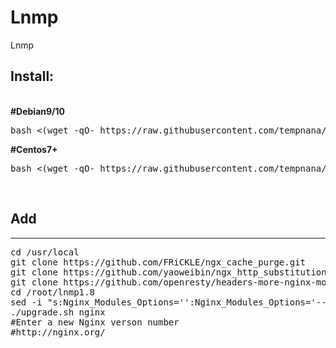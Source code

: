 # Lnmp
Lnmp

<h2>Install:</h2>
<br>
<b>#Debian9/10</b><br>
<pre>
bash <(wget -qO- https://raw.githubusercontent.com/tempnana/Lnmp/main/install-debian.sh)
</pre>
<b>#Centos7+</b><br>
<pre>
bash <(wget -qO- https://raw.githubusercontent.com/tempnana/Lnmp/main/install-centos.sh)
</pre>

<br>
<h2>Add</h2>
<hr>
<pre>
cd /usr/local
git clone https://github.com/FRiCKLE/ngx_cache_purge.git
git clone https://github.com/yaoweibin/ngx_http_substitutions_filter_module
git clone https://github.com/openresty/headers-more-nginx-module
cd /root/lnmp1.8
sed -i "s:Nginx_Modules_Options='':Nginx_Modules_Options='--add-module=/usr/local/ngx_http_substitutions_filter_module --add-module=/usr/local/ngx_cache_purge --add-module=/usr/local/headers-more-nginx-module':" lnmp.conf
./upgrade.sh nginx
#Enter a new Nginx verson number
#http://nginx.org/
</pre>
